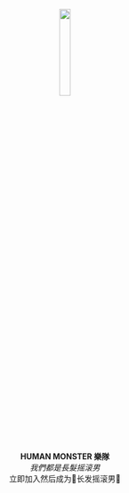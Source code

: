 <p align="center" style="margin-bottom: 0px !important;">
  <img width=20% src="https://github.com/user-attachments/assets/90b26c41-21b6-4824-b3dd-6f016d41fab5">
</p>

<p align="center">
  <strong>HUMAN MONSTER 樂隊</strong>
  <br/>
  <em>我們都是長髮摇滚男</em>
  <br/>
  立即加入然后成为🍥长发摇滚男🍥
</p>
